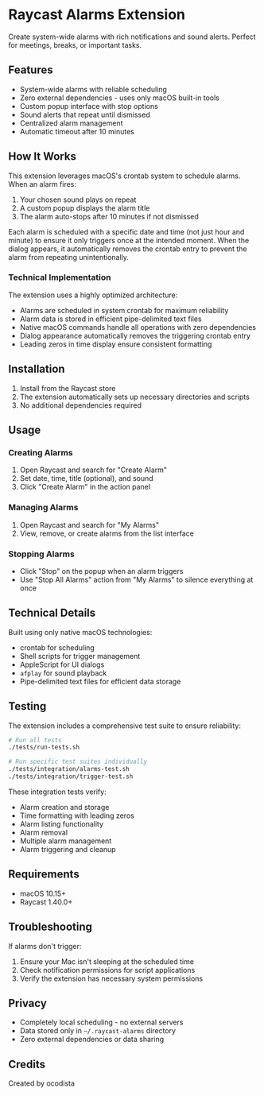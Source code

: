 # Raycast Alarms Extension

Create system-wide alarms with rich notifications and sound alerts. Perfect for meetings, breaks, or important tasks.

## Features

- System-wide alarms with reliable scheduling
- Zero external dependencies - uses only macOS built-in tools
- Custom popup interface with stop options
- Sound alerts that repeat until dismissed
- Centralized alarm management
- Automatic timeout after 10 minutes

## How It Works

This extension leverages macOS's crontab system to schedule alarms. When an alarm fires:

1. Your chosen sound plays on repeat
2. A custom popup displays the alarm title
3. The alarm auto-stops after 10 minutes if not dismissed

Each alarm is scheduled with a specific date and time (not just hour and minute) to ensure it only triggers once at the intended moment. When the dialog appears, it automatically removes the crontab entry to prevent the alarm from repeating unintentionally.

### Technical Implementation

The extension uses a highly optimized architecture:

- Alarms are scheduled in system crontab for maximum reliability
- Alarm data is stored in efficient pipe-delimited text files
- Native macOS commands handle all operations with zero dependencies
- Dialog appearance automatically removes the triggering crontab entry
- Leading zeros in time display ensure consistent formatting

## Installation

1. Install from the Raycast store
2. The extension automatically sets up necessary directories and scripts
3. No additional dependencies required

## Usage

### Creating Alarms

1. Open Raycast and search for "Create Alarm"
2. Set date, time, title (optional), and sound
3. Click "Create Alarm" in the action panel

### Managing Alarms

1. Open Raycast and search for "My Alarms"
2. View, remove, or create alarms from the list interface

### Stopping Alarms

- Click "Stop" on the popup when an alarm triggers
- Use "Stop All Alarms" action from "My Alarms" to silence everything at once

## Technical Details

Built using only native macOS technologies:

- crontab for scheduling
- Shell scripts for trigger management
- AppleScript for UI dialogs
- `afplay` for sound playback
- Pipe-delimited text files for efficient data storage

## Testing

The extension includes a comprehensive test suite to ensure reliability:

```bash
# Run all tests
./tests/run-tests.sh

# Run specific test suites individually
./tests/integration/alarms-test.sh
./tests/integration/trigger-test.sh
```

These integration tests verify:
- Alarm creation and storage
- Time formatting with leading zeros
- Alarm listing functionality
- Alarm removal
- Multiple alarm management
- Alarm triggering and cleanup

## Requirements

- macOS 10.15+
- Raycast 1.40.0+

## Troubleshooting

If alarms don't trigger:

1. Ensure your Mac isn't sleeping at the scheduled time
2. Check notification permissions for script applications
3. Verify the extension has necessary system permissions

## Privacy

- Completely local scheduling - no external servers
- Data stored only in `~/.raycast-alarms` directory
- Zero external dependencies or data sharing

## Credits

Created by ocodista